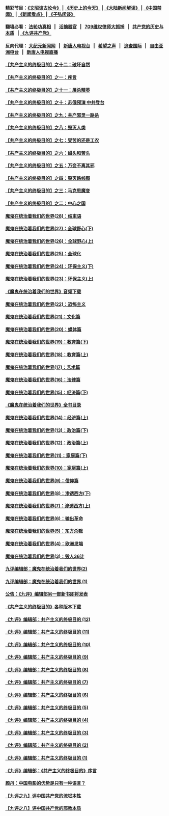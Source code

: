 #### 精彩节目：[《文昭谈古论今》](http://134.209.198.168/wenzhao) | [《历史上的今天》](http://134.209.198.168/today-in-history) | [《大陆新闻解读》](http://134.209.198.168/ntdtv-comedy) | [《中国禁闻》](http://134.209.198.168/ntdtv-news) | [《新闻看点》](http://134.209.198.168/news-insight) | [《子弘闲谈》](http://134.209.198.168/zihongxiantan/) 

  #### 翻墙必看： [法轮功真相](http://134.209.198.168:10000/videos/truth.html) &nbsp;&nbsp;|&nbsp;&nbsp; [活摘器官](http://134.209.198.168:10000/videos/res/Organs/) &nbsp;&nbsp;|&nbsp;&nbsp; [709维权律师大抓捕](http://134.209.198.168:10000/videos/709/) &nbsp;&nbsp;|&nbsp;&nbsp; [共产党的历史与本质](http://134.209.198.168:10000/videos/ccp.html) &nbsp;&nbsp;| [《九评共产党》](http://134.209.198.168:10000/videos/jiuping/) 

#### 反向代理： [大纪元新闻网](http://134.209.198.168:10080/) &nbsp;&nbsp;|&nbsp;&nbsp; [新唐人电视台](http://134.209.198.168:8000/) &nbsp;&nbsp;|&nbsp;&nbsp; [希望之声](http://134.209.198.168:8200/) &nbsp;&nbsp;|&nbsp;&nbsp; [追查国际](http://134.209.198.168:10010/) &nbsp;&nbsp;|&nbsp;&nbsp; [自由亚洲电台](http://134.209.198.168:9800/) &nbsp;&nbsp;|&nbsp;&nbsp; [新唐人电视直播](http://134.209.198.168/) 

#### [【共产主义的终极目的】之十二：破坏自然](../pages/nsc422/n11135214.md?t=03240936) 

#### [【共产主义的终极目的】之一：序言](../pages/nsc422/n11086077.md?t=03240936) 

#### [【共产主义的终极目的】之十一：屠杀精英](../pages/nsc422/n11118442.md?t=03240936) 

#### [【共产主义的终极目的】之十：苏俄预演 中共登台](../pages/nsc422/n11118424.md?t=03240936) 

#### [【共产主义的终极目的】之九：共产邪灵一路杀](../pages/nsc422/n11114139.md?t=03240936) 

#### [【共产主义的终极目的】之八：毁灭人类](../pages/nsc422/n11108503.md?t=03240936) 

#### [【共产主义的终极目的】之七：受苦的还是工农](../pages/nsc422/n11101809.md?t=03240936) 

#### [【共产主义的终极目的】之六：甜头和苦头](../pages/nsc422/n11096971.md?t=03240936) 

#### [【共产主义的终极目的】之五：万变不离其邪](../pages/nsc422/n11091285.md?t=03240936) 

#### [【共产主义的终极目的】之四：毁灭路线图](../pages/nsc422/n11086284.md?t=03240936) 

#### [【共产主义的终极目的】之三：马克思魔变](../pages/nsc422/n11061941.md?t=03240936) 

#### [【共产主义的终极目的】之二：中心之国](../pages/nsc422/n11047728.md?t=03240936) 

#### [魔鬼在统治着我们的世界(28)：结束语](../pages/nsc422/n10936246.md?t=03240936) 

#### [魔鬼在统治着我们的世界(27)：全球野心(下)](../pages/nsc422/n10928319.md?t=03240936) 

#### [魔鬼在统治着我们的世界(26)：全球野心(上)](../pages/nsc422/n10900318.md?t=03240936) 

#### [魔鬼在统治着我们的世界(25)：全球化](../pages/nsc422/n10788205.md?t=03240936) 

#### [魔鬼在统治着我们的世界(24)：环保主义(下)](../pages/nsc422/n10695307.md?t=03240936) 

#### [魔鬼在统治着我们的世界(23)：环保主义(上)](../pages/nsc422/n10688613.md?t=03240936) 

#### [《魔鬼在统治着我们的世界》音频下载](../pages/nsc422/n10635553.md?t=03240936) 

#### [魔鬼在统治着我们的世界(22)：恐怖主义](../pages/nsc422/n10614727.md?t=03240936) 

#### [魔鬼在统治着我们的世界(21)：文化篇](../pages/nsc422/n10597706.md?t=03240936) 

#### [魔鬼在统治着我们的世界(20)：媒体篇](../pages/nsc422/n10586579.md?t=03240936) 

#### [魔鬼在统治着我们的世界(19)：教育篇(下)](../pages/nsc422/n10564808.md?t=03240936) 

#### [魔鬼在统治着我们的世界(18)：教育篇(上)](../pages/nsc422/n10526970.md?t=03240936) 

#### [魔鬼在统治着我们的世界(17)：艺术篇](../pages/nsc422/n10499093.md?t=03240936) 

#### [魔鬼在统治着我们的世界(16)：法律篇](../pages/nsc422/n10485969.md?t=03240936) 

#### [魔鬼在统治着我们的世界(15)：经济篇(下)](../pages/nsc422/n10469975.md?t=03240936) 

#### [《魔鬼在统治着我们的世界》全书目录](../pages/nsc422/n10464261.md?t=03240936) 

#### [魔鬼在统治着我们的世界(14)：经济篇(上)](../pages/nsc422/n10457370.md?t=03240936) 

#### [魔鬼在统治着我们的世界(13)：政治篇(下)](../pages/nsc422/n10448270.md?t=03240936) 

#### [魔鬼在统治着我们的世界(12)：政治篇(上)](../pages/nsc422/n10444576.md?t=03240936) 

#### [魔鬼在统治着我们的世界(11)：家庭篇(下)](../pages/nsc422/n10440961.md?t=03240936) 

#### [魔鬼在统治着我们的世界(10)：家庭篇(上)](../pages/nsc422/n10435448.md?t=03240936) 

#### [魔鬼在统治着我们的世界(9)：信仰篇](../pages/nsc422/n10432159.md?t=03240936) 

#### [魔鬼在统治着我们的世界(8)：渗透西方(下)](../pages/nsc422/n10429603.md?t=03240936) 

#### [魔鬼在统治着我们的世界(7)：渗透西方(上)](../pages/nsc422/n10426013.md?t=03240936) 

#### [魔鬼在统治着我们的世界(6)：输出革命](../pages/nsc422/n10421536.md?t=03240936) 

#### [魔鬼在统治着我们的世界(5)：东方杀戮](../pages/nsc422/n10417707.md?t=03240936) 

#### [魔鬼在统治着我们的世界(4)：欧洲发端](../pages/nsc422/n10414890.md?t=03240936) 

#### [魔鬼在统治着我们的世界(3)：毁人36计](../pages/nsc422/n10411583.md?t=03240936) 

#### [九评编辑部：魔鬼在统治着我们的世界(2)](../pages/nsc422/n10410036.md?t=03240936) 

#### [九评编辑部：魔鬼在统治着我们的世界 (1)](../pages/nsc422/n10406825.md?t=03240936) 

#### [公告：《九评》编辑部另一部新书即将发表](../pages/nsc422/n10405104.md?t=03240936) 

#### [《共产主义的终极目的》各种版本下载](../pages/nsc422/n10022138.md?t=03240936) 

#### [《九评》编辑部：共产主义的终极目的 (12)](../pages/nsc422/n9933272.md?t=03240936) 

#### [《九评》编辑部：共产主义的终极目的 (11)](../pages/nsc422/n9924973.md?t=03240936) 

#### [《九评》编辑部：共产主义的终极目的 (10)](../pages/nsc422/n9920883.md?t=03240936) 

#### [《九评》编辑部：共产主义的终极目的 (9)](../pages/nsc422/n9916363.md?t=03240936) 

#### [《九评》编辑部：共产主义的终极目的 (8)](../pages/nsc422/n9912488.md?t=03240936) 

#### [《九评》编辑部：共产主义的终极目的 (7)](../pages/nsc422/n9901176.md?t=03240936) 

#### [《九评》编辑部：共产主义的终极目的 (6)](../pages/nsc422/n9899359.md?t=03240936) 

#### [《九评》编辑部：共产主义的终极目的 (5)](../pages/nsc422/n9893174.md?t=03240936) 

#### [《九评》编辑部：共产主义的终极目的 (4)](../pages/nsc422/n9891246.md?t=03240936) 

#### [《九评》编辑部：共产主义的终极目的 (3)](../pages/nsc422/n9879879.md?t=03240936) 

#### [《九评》编辑部：共产主义的终极目的 (2)](../pages/nsc422/n9876205.md?t=03240936) 

#### [《九评》编辑部：共产主义的终极目的 (1)](../pages/nsc422/n9865857.md?t=03240936) 

#### [《九评》编辑部：《共产主义的终极目的》序言](../pages/nsc422/n9862666.md?t=03240936) 

#### [颜丹：中国电影的优势是只有一种语言？](../pages/nsc422/n9583062.md?t=03240936) 

#### [【九评之九】评中国共产党的流氓本性](../pages/nsc422/n737542.md?t=03240936) 

#### [【九评之八】评中国共产党的邪教本质](../pages/nsc422/n735942.md?t=03240936) 

